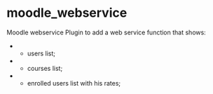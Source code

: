 # moodle_webservice
Moodle webservice Plugin to add a web service function that shows:
 *  - users list;
 *  - courses list;
 *  - enrolled users list with his rates;
